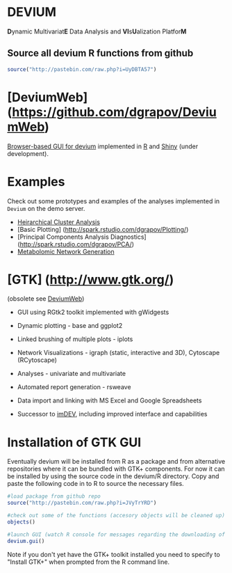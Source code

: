 DEVIUM
======

<b>D</b>ynamic Multivariat<b>E</b> Data Analysis and <b>VI</b>s<b>U</b>alization Platfor<b>M</b>

## Source all devium R functions from github
```r
source("http://pastebin.com/raw.php?i=UyDBTA57")
```

[DeviumWeb] (https://github.com/dgrapov/DeviumWeb)
======
[Browser-based GUI for devium](https://github.com/dgrapov/DeviumWeb) implemented in [R](http://cran.us.r-project.org/) and [Shiny](http://www.rstudio.com/shiny/) (under development).

Examples 
======
Check out some prototypes and examples of the analyses implemented in ```Devium``` on the demo server. 
- [Heirarchical Cluster Analysis](http://spark.rstudio.com/dgrapov/Heatmap/)
- [Basic Plotting] (http://spark.rstudio.com/dgrapov/Plotting/)
- [Principal Components Analysis Diagnostics] (http://spark.rstudio.com/dgrapov/PCA/)
- [Metabolomic Network Generation](http://spark.rstudio.com/dgrapov/MetaMapR)

[GTK] (http://www.gtk.org/) 
======
(obsolete see [DeviumWeb](https://github.com/dgrapov/DeviumWeb))
  - GUI using RGtk2 toolkit implemented with gWidgests 
 
  - Dynamic plotting - base and ggplot2 
 
  - Linked brushing of multiple plots -  iplots
 
  - Network Visualizations - igraph (static, interactive and 3D), Cytoscape (RCytoscape)
 
  - Analyses - univariate and multivariate
 
  - Automated report generation - rsweave
  
  - Data import and linking with MS Excel and Google Spreadsheets
  
  - Successor to <a href="https://sourceforge.net/projects/imdev/">imDEV</a>, including improved interface and capabilities


Installation of GTK GUI
======
<p>Eventually devium will be installed from R as a package and from alternative repositories where it can be bundled with GTK+ components.
For now it can be installed by using the source code in the devium/R directory.
Copy and paste the following code in to R to source the necessary files.</p>

 ```r
 #load package from github repo
source("http://pastebin.com/raw.php?i=JVyTrYRD")

#check out some of the functions (accesory objects will be cleaned up)
objects()

#launch GUI (watch R console for messages regarding the downloading of dependancies)
devium.gui()

 ```
 Note if you don't yet have the GTK+ toolkit installed you need to specify to "Install GTK+" when prompted from the R command line.
 


